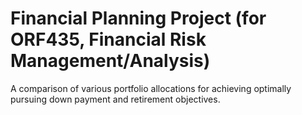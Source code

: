 # Financial Planning Project (for ORF435, Financial Risk Management/Analysis)
A comparison of various portfolio allocations for achieving optimally pursuing down payment and retirement objectives.

